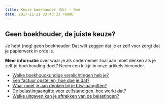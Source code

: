 ```yaml
---
title: Keuze boekhouder (NL) - Nee
date: 2017-11-21 23:43:33 +0000
---
```

## Geen boekhouder, de juiste keuze?

Je hebt (nog) geen boekhouder. Dat wilt zeggen dat je er zelf voor zorgt dat je papierwerk in orde is.

**Meer informatie** over waar je als ondernemer zoal aan moet denken als je zelf je boekhouding doet? Neem een kijkje in onze artikels hieronder.

* [Welke boekhoudkundige verplichtingen heb je?](https://www.xerius.be/blog/wat-zijn-je-boekhoudkundige-verplichtingen)
* [Een factuur opstellen, hoe doe je dat?](https://www.xerius.be/blog/hoe-factuur-opstellen/)
* [Waar moet je aan denken bij je btw-aangiften?](http://www.xerius.be/blog/je-btw-aangifte-indienen-deze-checklist-bespaart-je-kopzorgen-en-misschien-wel-een-boete/)
* [De belastingaangifte voor zelfstandigen, hoe werkt dat?](http://www.xerius.be/blog/belastingaangifte-voor-zelfstandigen)
* [Welke uitgaven kan je aftrekken van de belastingen?](http://www.xerius.be/blog/aftrekbare-kosten/)